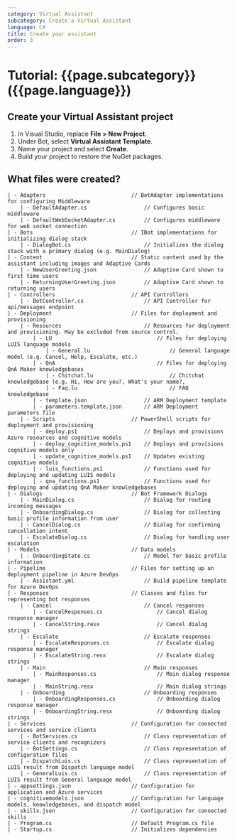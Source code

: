 ```yaml
---
category: Virtual Assistant
subcategory: Create a Virtual Assistant
language: C#
title: Create your assistant
order: 3
---
```


# Tutorial: {{page.subcategory}} ({{page.language}})

## Create your Virtual Assistant project

1. In Visual Studio, replace **File > New Project**.
2. Under Bot, select **Virtual Assistant Template**.
3. Name your project and select **Create**.
4. Build your project to restore the NuGet packages.

## What files were created?
    | - Adapters                           // BotAdapter implementations for configuring Middleware
        | - DefaultAdapter.cs                  // Configures basic middleware
        | - DefaultWebSocketAdapter.cs         // Configures middleware for web socket connection
    | - Bots                               // IBot implementations for initializing dialog stack
        | - DialogBot.cs                       // Initializes the dialog stack with a primary dialog (e.g. MainDialog)
    | - Content                            // Static content used by the assistant including images and Adaptive Cards
        | - NewUserGreeting.json               // Adaptive Card shown to first time users
        | - ReturningUserGreeting.json         // Adaptive Card shown to returning users
    | - Controllers                        // API Controllers
        | - BotController.cs                   // API Controller for api/messages endpoint
    | - Deployment                         // Files for deployment and provisioning
        | - Resources                          // Resources for deployment and provisioning. May be excluded from source control.
            | - LU                                 // Files for deploying LUIS language models
                | - General.lu                         // General language model (e.g. Cancel, Help, Escalate, etc.)
            | - QnA                                // Files for deploying QnA Maker knowledgebases
                | - Chitchat.lu                        // Chitchat knowledgebase (e.g. Hi, How are you?, What's your name?, 
                | - Faq.lu                             // FAQ knowledgebase
            | - template.json                  // ARM Deployment template
            | - parameters.template.json       // ARM Deployment parameters file
        | - Scripts                        // PowerShell scripts for deployment and provisioning
            | - deploy.ps1                     // Deploys and provisions Azure resources and cognitive models
            | - deploy_cognitive_models.ps1    // Deploys and provisions cognitive models only
            | - update_cognitive_models.ps1    // Updates existing cognitive models
            | - luis_functions.ps1             // Functions used for deploying and updating LUIS models
            | - qna_functions.ps1              // Functions used for deploying and updating QnA Maker knowledgebases
    | - Dialogs                            // Bot Framework Dialogs
        | - MainDialog.cs                      // Dialog for routing incoming messages
        | - OnboardingDialog.cs                // Dialog for collecting basic profile information from user
        | - CancelDialog.cs                    // Dialog for confirming cancellation intent
        | - EscalateDialog.cs                  // Dialog for handling user escalation
    | - Models                             // Data models
        | - OnboardingState.cs                 // Model for basic profile information
    | - Pipeline                           // Files for setting up an deployment pipeline in Azure DevOps
        | - Assistant.yml                      // Build pipeline template for Azure DevOps
    | - Responses                          // Classes and files for representing bot responses
        | - Cancel                             // Cancel responses                              
            | - CancelResponses.cs                 // Cancel dialog response manager
            | - CancelString.resx                  // Cancel dialog strings
        | - Escalate                           // Escalate responses   
            | - EscalateResponses.cs               // Escalate dialog response manager
            | - EscalateString.resx                // Escalate dialog strings
        | - Main                               // Main responses   
            | - MainResponses.cs                   // Main dialog response manager
            | - MainString.resx                    // Main dialog strings
        | - Onboarding                         // Onboarding responses   
            | - OnboardingResponses.cs             // Onboarding dialog response manager
            | - OnboardingString.resx              // Onboarding dialog strings
    | - Services                           // Configuration for connected services and service clients
        | - BotServices.cs                     // Class representation of service clients and recognizers
        | - BotSettings.cs                     // Class representation of configuration files
        | - DispatchLuis.cs                    // Class representation of LUIS result from Dispatch language model
        | - GeneralLuis.cs                     // Class representation of LUIS result from General language model
    | - appsettings.json                   // Configuration for application and Azure services
    | - cognitivemodels.json               // Configuration for language models, knowledgebases, and dispatch model
    | - skills.json                        // Configuration for connected skills
    | - Program.cs                         // Default Program.cs file
    | - Startup.cs                         // Initializes dependencies


